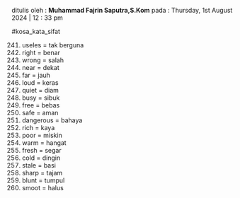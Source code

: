 ditulis oleh : **Muhammad Fajrin Saputra,S.Kom**
pada : Thursday, 1st August  2024 | 12 : 33 pm

#kosa_kata_sifat 

241. useles = tak berguna
242. right = benar
243. wrong = salah
244. near = dekat
245. far = jauh
246. loud = keras
247. quiet = diam
248. busy = sibuk
249. free = bebas
250. safe = aman
251. dangerous = bahaya
252. rich = kaya
253. poor = miskin
254. warm = hangat
255. fresh = segar
256. cold = dingin
257. stale = basi
258. sharp = tajam
259. blunt = tumpul
260. smoot = halus
